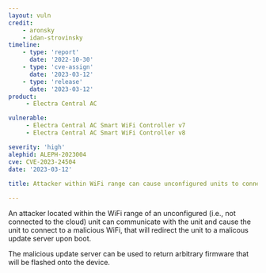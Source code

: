 ```yaml
---
layout: vuln
credit: 
    - aronsky
    - idan-strovinsky
timeline:
    - type: 'report'
      date: '2022-10-30'
    - type: 'cve-assign'
      date: '2023-03-12'
    - type: 'release'
      date: '2023-03-12'
product:
     - Electra Central AC

vulnerable:
     - Electra Central AC Smart WiFi Controller v7
     - Electra Central AC Smart WiFi Controller v8

severity: 'high'
alephid: ALEPH-2023004
cve: CVE-2023-24504
date: '2023-03-12'
  
title: Attacker within WiFi range can cause unconfigured units to connect to a malicious update server

---
```

An attacker located within the WiFi range of an unconfigured (i.e., not connected to the cloud) unit can communicate with the unit and
cause the unit to connect to a malicious WiFi, that will redirect the unit to a malicous update server upon boot.

The malicious update server can be used to return arbitrary firmware that will be flashed onto the device.

